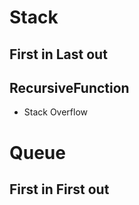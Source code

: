 # Stack
## First in Last out
## RecursiveFunction
  - Stack Overflow


# Queue
## First in First out